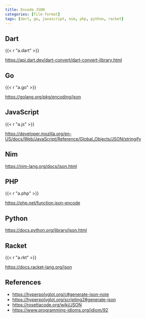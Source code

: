 ```yaml
---
title: Encode JSON
categories: [file-format]
tags: [dart, go, javascript, nim, php, python, racket]
---
```


## Dart

{{< r "a.dart" >}}

<https://api.dart.dev/dart-convert/dart-convert-library.html>

## Go

{{< r "a.go" >}}

<https://golang.org/pkg/encoding/json>

## JavaScript

{{< r "a.js" >}}

<https://developer.mozilla.org/en-US/docs/Web/JavaScript/Reference/Global_Objects/JSON/stringify>

## Nim

<https://nim-lang.org/docs/json.html>

## PHP

{{< r "a.php" >}}

<https://php.net/function.json-encode>

## Python

<https://docs.python.org/library/json.html>

## Racket

{{< r "a.rkt" >}}

<https://docs.racket-lang.org/json>

## References

- <https://hyperpolyglot.org/c#generate-json-note>
- <https://hyperpolyglot.org/scripting2#generate-json>
- <https://rosettacode.org/wiki/JSON>
- <https://www.programming-idioms.org/idiom/92>
